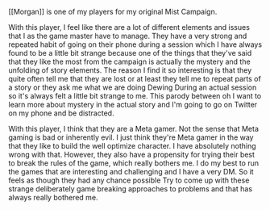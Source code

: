 [[Morgan]] is one of my players for my original Mist Campaign. 

With this player, I feel like there are a lot of different elements and issues that I as the game master have to manage. They have a very strong and repeated habit of going on their phone during a session which I have always found to be a little bit strange because one of the things that they've said that they like the most from the campaign is actually the mystery and the unfolding of story elements. The reason I find it so interesting is that they quite often tell me that they are lost or at least they tell me to repeat parts of a story or they ask me what we are doing Dewing During an actual session so it's always felt a little bit strange to me. This parody between oh I want to learn more about mystery in the actual story and I'm going to go on Twitter on my phone and be distracted.

With this player, I think that they are a Meta gamer. Not the sense that Meta gaming is bad or inherently evil. I just think they're Meta gamer in the way that they like to build the well optimize character. I have absolutely nothing wrong with that. However, they also have a propensity for trying their best to break the rules of the game, which really bothers me. I do my best to run the games that are interesting and challenging and I have a very DM. So it feels as though they had any chance possible Try to come up with these strange deliberately game breaking approaches to problems and that has always really bothered me.